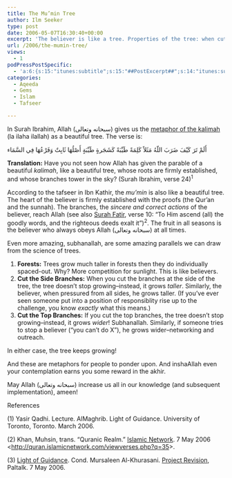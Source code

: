 ```yaml
---
title: The Mu’min Tree
author: Ilm Seeker
type: post
date: 2006-05-07T16:30:40+00:00
excerpt: 'The believer is like a tree. Properties of the tree: when cut (from the side or top) it keeps growing. Forest trees grow faster. Tafseer Surah Ibrahim.'
url: /2006/the-mumin-tree/
views:
  - 1
podPressPostSpecific:
  - 'a:6:{s:15:"itunes:subtitle";s:15:"##PostExcerpt##";s:14:"itunes:summary";s:15:"##PostExcerpt##";s:15:"itunes:keywords";s:17:"##WordPressCats##";s:13:"itunes:author";s:10:"##Global##";s:15:"itunes:explicit";s:2:"No";s:12:"itunes:block";s:2:"No";}'
categories:
  - Aqeeda
  - Gems
  - Islam
  - Tafseer

---
```

In Surah Ibrahim, Allah (سبحانه وتعالى) gives us the [metaphor of the kalimah][1] (la ilaha ilallah) as a beautiful tree. The verse is:

<div class="quran">
  أَلَمْ تَرَ كَيْفَ ضَرَبَ اللّهُ مَثَلاً كَلِمَةً طَيِّبَةً كَشَجَرةٍ طَيِّبَةٍ أَصْلُهَا ثَابِتٌ وَفَرْعُهَا فِي السَّمَاء
</div>

**Translation:** Have you not seen how Allah has given the parable of a beautiful <dfn title="la ilaha ilallah">kalimah</dfn>, like a beautiful tree, whose roots are firmly established, and whose branches tower in the sky? (Surah Ibrahim, verse 24)<sup>1</sup>

According to the tafseer in Ibn Kathir, the <dfn title="believer">mu&#8217;min</dfn> is also like a beautiful tree. The heart of the believer is firmly established with the proofs (the Qur&#8217;an and the sunnah). The branches, the _sincere and correct actions_ of the believer, reach Allah (see also [Surah Fatir][2], verse 10: &#8220;To Him ascend (all) the goodly words, and the righteous deeds exalt it&#8221;)<sup>2</sup>. The fruit in all seasons is the believer who always obeys Allah (سبحانه وتعالى) at all times.

Even more amazing, subhanallah, are some amazing parallels we can draw from the science of trees.

  1. **Forests:** Trees grow much taller in forests then they do individually spaced-out. Why? More competition for sunlight. This is like believers.
  2. **Cut the Side Branches:** When you cut the branches at the side of the tree, the tree doesn&#8217;t stop growing&#8211;instead, it grows _taller_. Similarly, the believer, when pressured from all sides, he grows taller. (If you&#8217;ve ever seen someone put into a position of responsiblity rise up to the challenge, you know _exactly_ what this means.)
  3. **Cut the Top Branches:** If you cut the top branches, the tree doesn&#8217;t stop growing&#8211;instead, it grows _wider_! Subhanallah. Similarly, if someone tries to stop a believer (&#8220;you can&#8217;t do X&#8221;), he grows wider&#8211;networking and outreach.

<p class="gem">
  In either case, the tree keeps growing!
</p>

And these are metaphors for people to ponder upon. And inshaAllah even your contemplation earns you some reward in the akhir.

May Allah (سبحانه وتعالى) increase us all in our knowledge (and subsequent implementation), ameen!

<div id="referencesTitle">
  References
</div>

<p class="reference">
  (1) Yasir Qadhi. Lecture. AlMaghrib. Light of Guidance. University of Toronto, Toronto. March 2006.
</p>

<p class="reference">
  (2) Khan, Muhsin, trans. &#8220;Quranic Realm.&#8221; <u>Islamic Network</u>. 7 May 2006 <<a href="http://quran.islamicnetwork.com/viewverses.php?q=35">http://quran.islamicnetwork.com/viewverses.php?q=35</a>>.
</p>

<p class="reference">
  (3) <u>Light of Guidance</u>. Cond. Mursaleen Al-Khurasani. <a href="http://forums.almaghrib.org/showthread.php?t=16438">Project Revision</a>, Paltalk. 7 May 2006.
</p>

 [1]: /belief-a-beautiful-tree/
 [2]: http://www.ilmfruits.com/wp-admin/post.php?action=edit&post=216